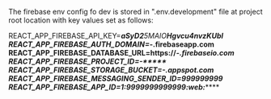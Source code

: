 The firebase env config fo dev is stored in ".env.development" file at project root location with key values set as follows:

REACT_APP_FIREBASE_API_KEY=***aSyD2****5MAIO****Hgvcu4*****nvzKUbI
REACT_APP_FIREBASE_AUTH_DOMAIN=******-****.firebaseapp.com
REACT_APP_FIREBASE_DATABASE_URL=https://*******-*****.firebaseio.com
REACT_APP_FIREBASE_PROJECT_ID=*****-*****
REACT_APP_FIREBASE_STORAGE_BUCKET=*****-*****.appspot.com
REACT_APP_FIREBASE_MESSAGING_SENDER_ID=999999999
REACT_APP_FIREBASE_APP_ID=1:9999999999999:web:*********